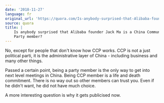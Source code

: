 ```yaml
---
date: '2018-11-27'
language: fr
original_url: 'https://quora.com/Is-anybody-surprised-that-Alibaba-founder-Jack-Ma-is-a-China-Communist-Party-member/answer/Clément-Renaud'
source: quora
title: |
    Is anybody surprised that Alibaba founder Jack Ma is a China Communist
    Party member?
---
```


No, except for people that don\'t know how CCP works. CCP is not a just
political parti, it is the administrative layer of China - including
business and many other things.

Passed a certain point, being a party member is the only way to get into
next level meetings in China. Being CCP member is a life and death
commitment. There is no way out so other members can trust you. Even if
he didn\'t want, he did not have much choice.

A more interesting question is why it gets publicised now.
